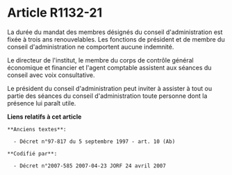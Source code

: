 # Article R1132-21

La durée du mandat des membres désignés du conseil d'administration est fixée à trois ans renouvelables. Les fonctions de
président et de membre du conseil d'administration ne comportent aucune indemnité.

Le directeur de l'institut, le membre du corps de contrôle général économique et financier et l'agent comptable assistent aux
séances du conseil avec voix consultative.

Le président du conseil d'administration peut inviter à assister à tout ou partie des séances du conseil d'administration
toute personne dont la présence lui paraît utile.

**Liens relatifs à cet article**

	**Anciens textes**:

	  - Décret n°97-817 du 5 septembre 1997 - art. 10 (Ab)

	**Codifié par**:

	  - Décret n°2007-585 2007-04-23 JORF 24 avril 2007

